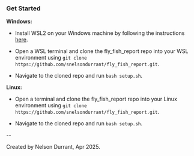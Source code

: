 ### Get Started

**Windows:**

- Install WSL2 on your Windows machine by following the instructions [here](https://docs.microsoft.com/en-us/windows/wsl/install).

- Open a WSL terminal and clone the fly_fish_report repo into your WSL environment using `git clone https://github.com/snelsondurrant/fly_fish_report.git`.

- Navigate to the cloned repo and run `bash setup.sh`.

**Linux:**

- Open a terminal and clone the fly_fish_report repo into your Linux environment using `git clone https://github.com/snelsondurrant/fly_fish_report.git`.

- Navigate to the cloned repo and run `bash setup.sh`.

--

Created by Nelson Durrant, Apr 2025.
